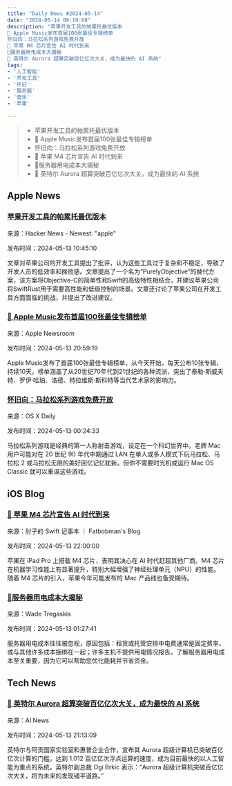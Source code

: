 ```yaml
---
title: "Daily News #2024-05-14"
date: "2024-05-14 09:19:08"
description: "苹果开发工具的帕累托最优版本
🎉 Apple Music发布首届100张最佳专辑榜单
怀旧向：马拉松系列游戏免费开放
🌟 苹果 M4 芯片宣告 AI 时代到来
🤔服务器用电成本大揭秘
🚀 英特尔 Aurora 超算突破百亿亿次大关，成为最快的 AI 系统"
tags: 
- '人工智能'
- '开发工具'
- '怀旧'
- '服务器'
- '音乐'
- '苹果'

---
```


> - 苹果开发工具的帕累托最优版本
> - 🎉 Apple Music发布首届100张最佳专辑榜单
> - 怀旧向：马拉松系列游戏免费开放
> - 🌟 苹果 M4 芯片宣告 AI 时代到来
> - 🤔服务器用电成本大揭秘
> - 🚀 英特尔 Aurora 超算突破百亿亿次大关，成为最快的 AI 系统

## Apple News

### [苹果开发工具的帕累托最优版本](https://medium.com/goodones/pareto-optimal-apple-devtools-b47e79b6676f)

来源：Hacker News - Newest: "apple"

发布时间：2024-05-13 10:45:10

文章对苹果公司的开发工具提出了批评，认为这些工具过于复杂和不稳定，导致了开发人员的低效率和挫败感。文章提出了一个名为“PurelyObjective”的替代方案，该方案将Objective-C的简单性和Swift的高级特性相结合，并建议苹果公司将SwiftRust用于需要高性能和低级控制的场景。文章还讨论了苹果公司在开发工具方面面临的挑战，并提出了改进建议。

### [🎉 Apple Music发布首届100张最佳专辑榜单](https://www.apple.com/newsroom/2024/05/apple-music-celebrates-the-launch-of-inaugural-100-best-albums-list/)

来源：Apple Newsroom

发布时间：2024-05-13 20:59:19

Apple Music发布了首届100张最佳专辑榜单，从今天开始，每天公布10张专辑，持续10天。榜单涵盖了从20世纪70年代到21世纪的各种流派，突出了泰勒·斯威夫特、罗伊·哈珀、洛德、特拉维斯·斯科特等当代艺术家的影响力。

### [怀旧向：马拉松系列游戏免费开放](https://osxdaily.com/2024/05/12/play-marathon-series-games-free/)

来源：OS X Daily

发布时间：2024-05-13 00:24:33

马拉松系列游戏是经典的第一人称射击游戏，设定在一个科幻世界中。老牌 Mac 用户可能对在 20 世纪 90 年代中期通过 LAN 在单人或多人模式下玩马拉松、马拉松 2 或马拉松无限的美好回忆记忆犹新。但你不需要时光机或运行 Mac OS Classic 就可以重温这些游戏。

## iOS Blog

### [🌟 苹果 M4 芯片宣告 AI 时代到来](https://fatbobman.com/zh/weekly/issue-031/)

来源：肘子的 Swift 记事本 ｜ Fatbobman's Blog

发布时间：2024-05-13 22:00:00

苹果在 iPad Pro 上搭载 M4 芯片，表明其决心在 AI 时代赶超其他厂商。M4 芯片在机器学习性能上有显著提升，特别大幅增强了神经处理单元（NPU）的性能。随着 M4 芯片的引入，苹果今年可能发布的 Mac 产品线也备受期待。

### [🤔服务器用电成本大揭秘](https://wadetregaskis.com/the-cost-of-electrical-power-in-servers/)

来源：Wade Tregaskis

发布时间：2024-05-13 01:27:41

服务器用电成本往往被忽视，原因包括：租赁或托管安排中电费通常是固定费率，或与其他许多成本捆绑在一起；许多主机不提供用电情况报告。了解服务器用电成本至关重要，因为它可以帮助您优化能耗并节省资金。

## Tech News

### [🚀 英特尔 Aurora 超算突破百亿亿次大关，成为最快的 AI 系统](https://www.artificialintelligence-news.com/2024/05/13/intel-aurora-exascale-to-become-fastest-ai-system/)

来源：AI News

发布时间：2024-05-13 21:13:09

英特尔与阿贡国家实验室和惠普企业合作，宣布其 Aurora 超级计算机已突破百亿亿次计算的门槛，达到 1.012 百亿亿次浮点运算的速度，成为目前最快的以人工智能为重点的系统。英特尔副总裁 Ogi Brkic 表示：“Aurora 超级计算机突破百亿亿次大关，将为未来的发现铺平道路。”
